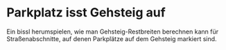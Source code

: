 # Parkplatz isst Gehsteig auf

Ein bissl herumspielen, wie man Gehsteig-Restbreiten berechnen kann für
Straßenabschnitte, auf denen Parkplätze auf dem Gehsteig markiert sind.
